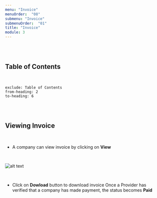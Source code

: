 ```yaml
---
menu: "Invoice"
menuOrder:  "08"
submenu: "Invoice"
submenuOrder:  "01"
title: "Invoice"
module: 3
---
```


<br />
<br />

## Table of Contents

<br />

```toc
exclude: Table of Contents
from-heading: 2
to-heading: 6
```

<br />
<br />


## Viewing Invoice

<br />

* A company can view invoice by clicking on **View**

<br />

![alt text](/images/invoice.png "Title")

<br />

* Click on **Dowload** button to download invoice
 Once a Provider has verified that a company has made payment, the status becomes **Paid**

<br />

<!-- ![alt text](/images/startMedicalCheck.png "Title")

<br />

 *  Click on **Set Medical Check date** button to set medical check start and end date for a company
 * Click on **Activate Annual Medical check** button to activate the medical check period


<br />

![alt text](/images/activateAnnualMedicalCheck.png "Title") -->

<!-- <br /> -->

<!-- * A mail has been sent to your mail for account activation

<br />

![alt text](/images/ConfirmMail.png "Title")

<br />

* Click on the **Activate** button to activate account

<br />

![alt text](/images/EmailActivate.png "Title")

<br />

* Enter User First Name and Surname

<br />

 ![alt text](/images/ContentCreatorSignupform.png "Title")

<br />

* Enter new password, retype new password
* Click on Agree to terms and conditions
* Click on <b>SignUp</b> button to direct User to Content Creator Page




